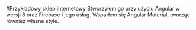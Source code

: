 #Przykładowy sklep internetowy
Stworzyłem go przy użyciu Angular w wersji 8 oraz Firebase i jego usług. Wsparłem się Angular Material, tworząc również własne style.
